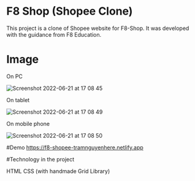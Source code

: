 
# F8 Shop (Shopee Clone)

This project is a clone of Shopee website for F8-Shop. It was developed with the guidance from F8 Education.

# Image
On PC


![Screenshot 2022-06-21 at 17 08 45](https://user-images.githubusercontent.com/57455557/174820512-4028ec7f-f585-41c1-84ea-87c3d7aefcbd.png)

On tablet


![Screenshot 2022-06-21 at 17 08 49](https://user-images.githubusercontent.com/57455557/174819051-e6b49234-d627-477b-a7a7-8ace6ed45a9b.png)

On mobile phone


![Screenshot 2022-06-21 at 17 08 50](https://user-images.githubusercontent.com/57455557/174819192-a76f8bf3-4996-4a35-9676-b18d17fc7439.png)

#Demo
https://f8-shopee-tramnguyenhere.netlify.app

#Technology in the project

HTML
CSS (with handmade Grid Library)

